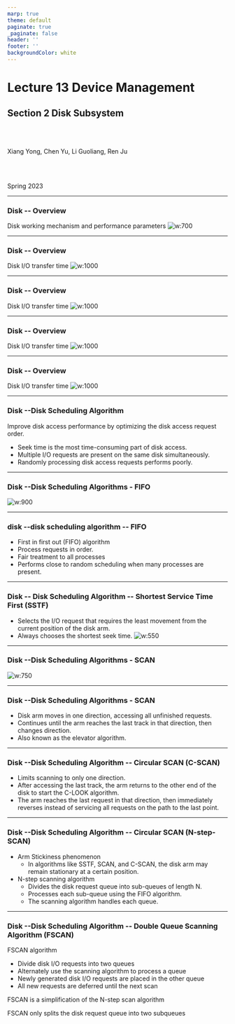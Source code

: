 ```yaml
---
marp: true
theme: default
paginate: true
_paginate: false
header: ''
footer: ''
backgroundColor: white
---
```


<!-- theme: gaia -->
<!-- _class: lead -->

# Lecture 13 Device Management
## Section 2 Disk Subsystem

<br>
<br>

Xiang Yong, Chen Yu, Li Guoliang, Ren Ju

<br>
<br>

Spring 2023

---
### Disk -- Overview
Disk working mechanism and performance parameters
![w:700](figs/disk.png)


---
### Disk -- Overview
Disk I/O transfer time
![w:1000](figs/disk-time1.png)



---
### Disk -- Overview
Disk I/O transfer time
![w:1000](figs/disk-time2.png)


---
### Disk -- Overview
Disk I/O transfer time
![w:1000](figs/disk-time3.png)


---
### Disk -- Overview
Disk I/O transfer time
![w:1000](figs/disk-time4.png)


---
### Disk --Disk Scheduling Algorithm
Improve disk access performance by optimizing the disk access request order.
- Seek time is the most time-consuming part of disk access.
- Multiple I/O requests are present on the same disk simultaneously.
- Randomly processing disk access requests performs poorly.


---
### Disk --Disk Scheduling Algorithms - FIFO
![w:900](figs/disk-fifo.png)

---
### disk --disk scheduling algorithm -- FIFO
- First in first out (FIFO) algorithm
- Process requests in order.
- Fair treatment to all processes
- Performs close to random scheduling when many processes are present.



---
### Disk -- Disk Scheduling Algorithm -- Shortest Service Time First (SSTF)
- Selects the I/O request that requires the least movement from the current position of the disk arm.
- Always chooses the shortest seek time.
  ![w:550](figs/disk-sstf.png)


 
---
### Disk --Disk Scheduling Algorithms - SCAN
  ![w:750](figs/disk-scan.png)

---
### Disk --Disk Scheduling Algorithms - SCAN
- Disk arm moves in one direction, accessing all unfinished requests.
- Continues until the arm reaches the last track in that direction, then changes direction.
- Also known as the elevator algorithm.

---
### Disk --Disk Scheduling Algorithm -- Circular SCAN (C-SCAN)
- Limits scanning to only one direction.
- After accessing the last track, the arm returns to the other end of the disk to start the C-LOOK algorithm.
- The arm reaches the last request in that direction, then immediately reverses instead of servicing all requests on the path to the last point.



----
### Disk --Disk Scheduling Algorithm -- Circular SCAN (N-step-SCAN)
- Arm Stickiness phenomenon
    - In algorithms like SSTF, SCAN, and C-SCAN, the disk arm may remain stationary at a certain position.
- N-step scanning algorithm
   - Divides the disk request queue into sub-queues of length N.
   - Processes each sub-queue using the FIFO algorithm.
   - The scanning algorithm handles each queue.


----
### Disk --Disk Scheduling Algorithm -- Double Queue Scanning Algorithm (FSCAN)

FSCAN algorithm
- Divide disk I/O requests into two queues
- Alternately use the scanning algorithm to process a queue
- Newly generated disk I/O requests are placed in the other queue
- All new requests are deferred until the next scan

FSCAN is a simplification of the N-step scan algorithm

FSCAN only splits the disk request queue into two subqueues